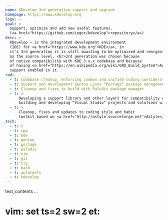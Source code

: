 ```yaml
---
name: KDevelop 3rd generation support and upgrade
homepage: https://www.kdevelop.org
logo: ~
goal: >
  Support, optimize and add new useful features.
  (<a href="https://github.com/iegor/kdevelop">repository</a>)
desc: >
  KDevelop – is the integrated development environment
  (IDE) for <a href="https://www.kde.org">KDE</a>, in
  it's 3rd generation it is still awaiting to be optimized and reorganized a bit
  on the source level. <br>3rd generation was chosen because
  of native compatibility with KDE 3.x.x codebase and because
  of having <a href="https://en.wikipedia.org/wiki/GNU_Build_System">Autotools</a>
  support enabled in it.
rad:
  - t: Codebase cleanup, enforcing common and unified coding considerations
  - t: Support and development Gentoo Linux “Portage“ package management system's ebuilds
  - t: Cleanup and fixes to build with Paludis package manager
  - t: >
      Developing a support library and other layers for compatibility with
      building and developing “Visual Studio” projects and solutions within KDevelop
  - t: >
      Cleanup, fixes and updates to coding style and habit
      toolkit based on <a href="http://astyle.sourceforge.net">Astyle</a> project
tech:
  - t: c
  - t: cpp
  - t: kde
  - t: gentoo
  - t: portage
  - t: paludis
  - t: vim
  - t: git
  - t: tig
  - t: bash
  - t: autotools
  - t: kdevelop
---
```

test_contents
...
# vim: set ts=2 sw=2 et:
